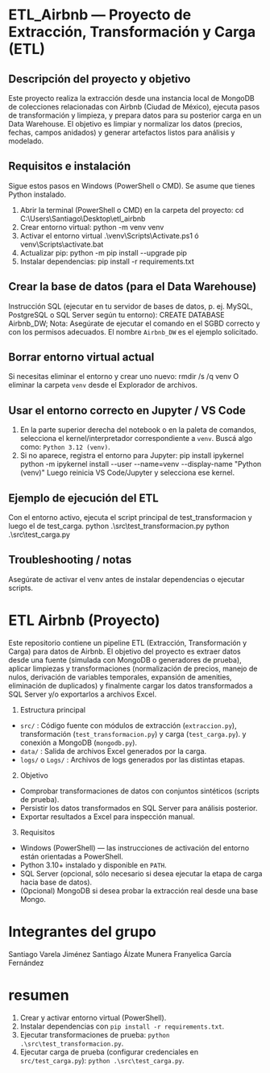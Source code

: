 # ETL_Airbnb — Proyecto de Extracción, Transformación y Carga (ETL)

## Descripción del proyecto y objetivo
Este proyecto realiza la extracción desde una instancia local de MongoDB de colecciones relacionadas con Airbnb (Ciudad de México), ejecuta pasos de transformación y limpieza, y prepara datos para su posterior carga en un Data Warehouse. El objetivo es limpiar y normalizar los datos (precios, fechas, campos anidados) y generar artefactos listos para análisis y modelado.

## Requisitos e instalación
Sigue estos pasos en Windows (PowerShell o CMD). Se asume que tienes Python instalado.
1. Abrir la terminal (PowerShell o CMD) en la carpeta del proyecto:
    cd C:\Users\Santiago\Desktop\etl_airbnb
2. Crear entorno virtual:
    python -m venv venv
3. Activar el entorno virtual
    .\venv\Scripts\Activate.ps1 ó venv\Scripts\activate.bat
4. Actualizar pip:
    python -m pip install --upgrade pip
5. Instalar dependencias:
    pip install -r requirements.txt


## Crear la base de datos (para el Data Warehouse)
Instrucción SQL (ejecutar en tu servidor de bases de datos, p. ej. MySQL, PostgreSQL o SQL Server según tu entorno):
CREATE DATABASE Airbnb_DW;
Nota: Asegúrate de ejecutar el comando en el SGBD correcto y con los permisos adecuados. El nombre `Airbnb_DW` es el ejemplo solicitado.


## Borrar entorno virtual actual
Si necesitas eliminar el entorno y crear uno nuevo:
rmdir /s /q venv
O eliminar la carpeta `venv` desde el Explorador de archivos.


## Usar el entorno correcto en Jupyter / VS Code
1. En la parte superior derecha del notebook o en la paleta de comandos, selecciona el kernel/interpretador correspondiente a `venv`. Buscá algo como: `Python 3.12 (venv)`.
2. Si no aparece, registra el entorno para Jupyter:
pip install ipykernel
python -m ipykernel install --user --name=venv --display-name "Python (venv)"
Luego reinicia VS Code/Jupyter y selecciona ese kernel.


## Ejemplo de ejecución del ETL
Con el entorno activo, ejecuta el script principal de test_transformacion y luego el de test_carga.
python .\src\test_transformacion.py
python .\src\test_carga.py


## Troubleshooting / notas
Asegúrate de activar el venv antes de instalar dependencias o ejecutar scripts.


# ETL Airbnb (Proyecto)
Este repositorio contiene un pipeline ETL (Extracción, Transformación y Carga) para datos de Airbnb. El objetivo del proyecto es extraer datos desde una fuente (simulada con MongoDB o generadores de prueba), aplicar limpiezas y transformaciones (normalización de precios, manejo de nulos, derivación de variables temporales, expansión de amenities, eliminación de duplicados) y finalmente cargar los datos transformados a SQL Server y/o exportarlos a archivos Excel.

1. Estructura principal
- `src/` : Código fuente con módulos de extracción (`extraccion.py`), transformación (`test_transformacion.py`) y carga (`test_carga.py`). y conexión a MongoDB (`mongodb.py`).
- `data/` : Salida de archivos Excel generados por la carga.
- `logs/` o `Logs/` : Archivos de logs generados por las distintas etapas.

2. Objetivo
- Comprobar transformaciones de datos con conjuntos sintéticos (scripts de prueba).
- Persistir los datos transformados en SQL Server para análisis posterior.
- Exportar resultados a Excel para inspección manual.

3. Requisitos
- Windows (PowerShell) — las instrucciones de activación del entorno están orientadas a PowerShell.
- Python 3.10+ instalado y disponible en `PATH`.
- SQL Server (opcional, sólo necesario si desea ejecutar la etapa de carga hacia base de datos).
- (Opcional) MongoDB si desea probar la extracción real desde una base Mongo.


# Integrantes del grupo
Santiago Varela Jiménez
Santiago Álzate Munera
Franyelica García Fernández


# resumen
1. Crear y activar entorno virtual (PowerShell).
2. Instalar dependencias con `pip install -r requirements.txt`.
3. Ejecutar transformaciones de prueba: `python .\src\test_transformacion.py`.
4. Ejecutar carga de prueba (configurar credenciales en `src/test_carga.py`): `python .\src\test_carga.py`.